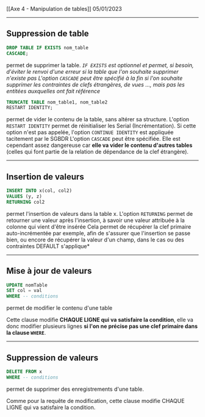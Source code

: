 [[Axe 4 - Manipulation de tables]]
05/01/2023
****
## Suppression de table

```sql
DROP TABLE IF EXISTS nom_table 
CASCADE;
```
permet de supprimer la table.
	*`IF EXISTS` est optionnel et permet, si besoin, d'éviter le renvoi d'une erreur si la table que l'on souhaite supprimer n'existe pas
	L'option `CASCADE` peut être spécifié à la fin si l'on souhaite supprimer les contraintes de clefs étrangères, de vues …, mais pas les entitées auxquelles ont fait référence*


```sql
TRUNCATE TABLE nom_table1, nom_table2 
RESTART IDENTITY;
```
permet de vider le contenu de la table, sans altérer sa structure.
	L'option `RESTART IDENTITY` permet de réinitialiser les Serial (Incrémentation). Si cette option n'est pas appelée, l'option `CONTINUE IDENTITY` est appliquée tacitement par le SGBDR
	L'option `CASCADE` peut être spécifiée. Elle est cependant assez dangereuse car **elle va vider le contenu d'autres tables** (celles qui font partie de la relation de dépendance de la clef étrangère).


****
## Insertion de valeurs

```sql
INSERT INTO x(col, col2) 
VALUES (y, z) 
RETURNING col2
```
permet l'insertion de valeurs dans la table x.
	L'option `RETURNING` permet de retourner une valeur après l'insertion, à savoir une valeur attribuée à la colonne qui vient d'être insérée
	Cela permet de récupérer la clef primaire auto-incrémentée par exemple, afin de s'assurer que l'insertion se passe bien, ou encore de récupérer la valeur d'un champ, dans le cas ou des contraintes DEFAULT s'applique*


****
## Mise à jour de valeurs

```sql
UPDATE nomTable 
SET col = val 
WHERE -- conditions
```

permet de modifier le contenu d'une table

Cette clause modifie **CHAQUE LIGNE qui va satisfaire la condition**, elle va donc modifier plusieurs lignes **si l'on ne précise pas une clef primaire dans la clause `WHERE`**.


****
## Suppression de valeurs

```sql
DELETE FROM x 
WHERE -- conditions 
```
permet de supprimer des enregistrements d'une table. 

Comme pour la requête de modification, cette clause modifie CHAQUE LIGNE qui va satisfaire la condition.
